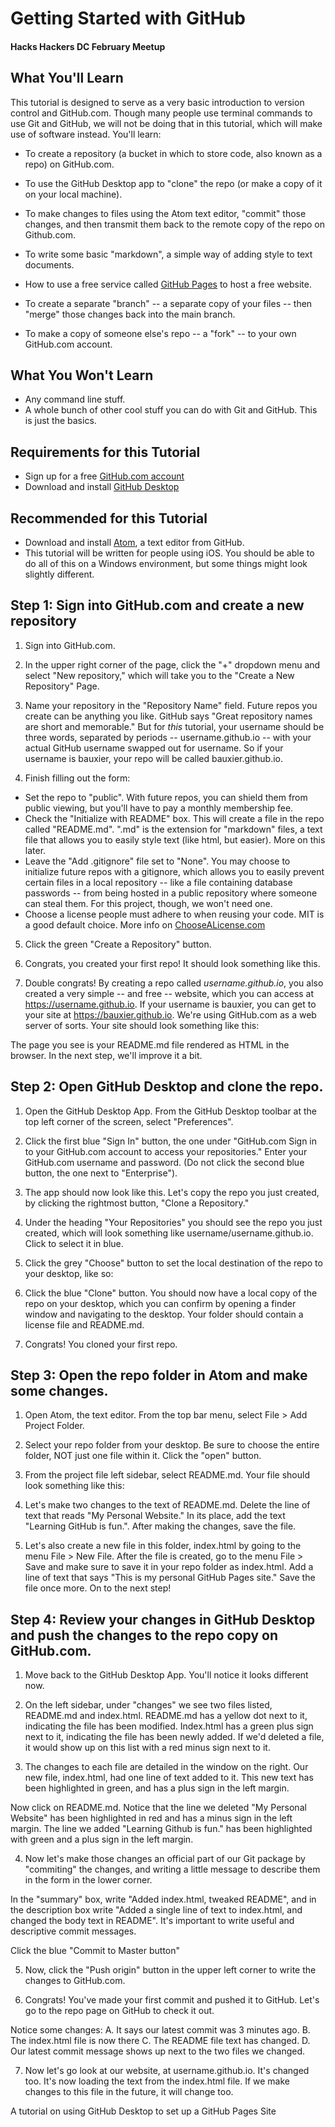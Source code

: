 # Getting Started with GitHub
#### Hacks Hackers DC February Meetup

## What You'll Learn

This tutorial is designed to serve as a very basic introduction to version control and GitHub.com. Though many people use terminal commands to use Git and GitHub, we will not be doing that in this tutorial, which will make use of software instead.  You'll learn:

* To create a repository (a bucket in which to store code, also known as a repo) on GitHub.com.
* To use the GitHub Desktop app to "clone" the repo (or make a copy of it on your local machine).
* To make changes to files using the Atom text editor, "commit" those changes, and then transmit them back to the remote copy of the repo on Github.com.
* To write some basic "markdown", a simple way of adding style to text documents.
* How to use a free service called [GitHub Pages](https://pages.github.com/) to host a free website.

* To create a separate "branch" -- a separate copy of your files -- then "merge" those changes back into the main branch.
* To make a copy of someone else's repo -- a "fork" -- to your own GitHub.com account.


## What You Won't Learn

* Any command line stuff.
* A whole bunch of other cool stuff you can do with Git and GitHub. This is just the basics.  

## Requirements for this Tutorial

* Sign up for a free [GitHub.com account](GitHub.com/join)
* Download and install [GitHub Desktop](https://desktop.github.com/)

## Recommended for this Tutorial
* Download and install [Atom](https://atom.io/), a text editor from GitHub.
* This tutorial will be written for people using iOS.  You should be able to do all of this on a Windows environment, but some things might look slightly different.  

## Step 1: Sign into GitHub.com and create a new repository

1. Sign into GitHub.com.

2. In the upper right corner of the page, click the "+" dropdown menu and select "New repository," which will take you to the "Create a New Repository" Page.

3. Name your repository in the "Repository Name" field. Future repos you create can be anything you like. GitHub says "Great repository names are short and memorable." But for *this* tutorial, your username should be three words, separated by periods -- username.github.io -- with your actual GitHub username swapped out for username.  So if your username is bauxier, your repo will be called bauxier.github.io.

4. Finish filling out the form:

*  Set the repo to "public". With future repos, you can shield them from public viewing, but you'll have to pay a monthly membership fee.
*  Check the "Initialize with README" box. This will create a file in the repo called "README.md". ".md" is the extension for "markdown" files, a text file that allows you to easily style text (like html, but easier). More  on this later.
*  Leave the "Add .gitignore" file set to "None". You may choose to initialize future repos with a gitignore, which allows you to easily prevent certain files in a local repository -- like a file containing database passwords -- from being hosted in a public repository where someone can steal them.  For this project, though, we won't need one.
*  Choose a license people must adhere to when reusing your code. MIT is a good default choice. More info on [ChooseALicense.com]( https://choosealicense.com/)       

5. Click the green "Create a Repository" button.

6. Congrats, you created your first repo! It should look something like this.

7. Double congrats! By creating a repo called *username.github.io*, you also created a very simple -- and free -- website, which you can access at https://username.github.io. If your username is bauxier, you can get to your site at https://bauxier.github.io. We're using GitHub.com as a web server of sorts. Your site should look something like this:

The page you see is your README.md file rendered as HTML in the browser. In the next step, we'll improve it a bit.     

## Step 2: Open GitHub Desktop and clone the repo.

1. Open the GitHub Desktop App.  From the GitHub Desktop toolbar at the top left corner of the screen, select "Preferences".

2. Click the first blue "Sign In" button, the one under "GitHub.com Sign in to your GitHub.com account to access your repositories." Enter your GitHub.com username and password. (Do not click the second blue button, the one next to "Enterprise").

3. The app should now look like this.  Let's copy the repo you just created, by clicking the rightmost button, "Clone a Repository."

4. Under the heading "Your Repositories" you should see the repo you just created, which will look something like username/username.github.io.  Click to select it in blue.

5. Click the grey "Choose" button to set the local destination of the repo to your desktop, like so:

6. Click the blue "Clone" button. You should now have a local copy of the repo on your desktop, which you can confirm by opening a finder window and navigating to the desktop. Your folder should contain a license file and README.md.

7.  Congrats! You cloned your first repo.

## Step 3: Open the repo folder in Atom and make some changes.

1.  Open Atom, the text editor.  From the top bar menu, select File > Add Project Folder.

2.  Select your repo folder from your desktop.  Be sure to choose the entire folder, NOT just one file within it. Click the "open" button.

3.  From the project file left sidebar, select README.md.  Your file should look something like this:  

4.  Let's make two changes to the text of README.md. Delete the line of text that reads "My Personal Website."  In its place, add the text "Learning GitHub is fun.".  After making the changes, save the file.

5.  Let's also create a new file in this folder, index.html by going to the menu File > New File.  After the file is created, go to the menu File > Save and make sure to save it in your repo folder as index.html. Add a line of text that says "This is my personal GitHub Pages site." Save the file once more. On to the next step!

## Step 4: Review your changes in GitHub Desktop and push the changes to the repo copy on GitHub.com.

1.  Move back to the GitHub Desktop App.  You'll notice it looks different now.

2.  On the left sidebar, under "changes" we see two files listed, README.md and index.html.  README.md has a yellow dot next to it, indicating the file has been modified.  Index.html has a green plus sign next to it, indicating the file has been newly added.  If we'd deleted a file, it would show up on this list with a red minus sign next to it.

3. The changes to each file are detailed in the window on the right.  Our new file, index.html, had one line of text added to it.  This new text has been highlighted in green, and has a plus sign in the left margin.  

Now click on README.md. Notice that the line we deleted "My Personal Website" has been highlighted in red and has a minus sign in the left margin. The line we added "Learning Github is fun." has been highlighted with green and a plus sign in the left margin.

4.  Now let's make those changes an official part of our Git package by "commiting" the changes, and writing a little message to describe them in the form in the lower corner.  

In the "summary" box, write "Added index.html, tweaked README", and in the description box write "Added a single line of text to index.html, and changed the body text in README".  It's important to write useful and descriptive commit messages.  

Click the blue "Commit to Master button"

5.  Now, click the "Push origin" button in the upper left corner to write the changes to GitHub.com.

6.  Congrats! You've made your first commit and pushed it to GitHub.  Let's go to the repo page on GitHub to check it out.

Notice some changes:
A. It says our latest commit was 3 minutes ago.
B. The index.html file is now there
C. The README file text has changed.
D. Our latest commit message shows up next to the two files we changed.    

7.  Now let's go look at our website, at username.github.io.  It's changed too.  It's now loading the text from the index.html file.  If we make changes to this file in the future, it will change too.

A tutorial on using GitHub Desktop to set up a GitHub Pages Site

